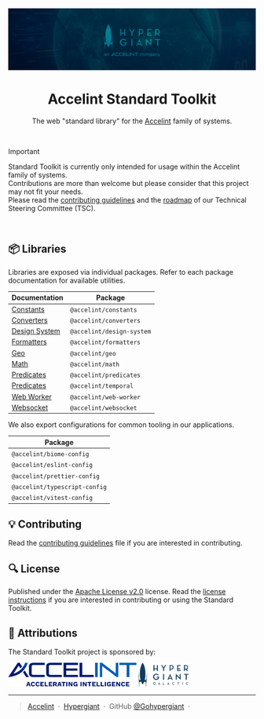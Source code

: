 <br />

<p align="center">
  <img src="assets/banner.jpg" />
</p>

<h1 align="center">Accelint Standard Toolkit</h1>

<p align="center">The web "standard library" for the <a href="https://accelint.com">Accelint</a> family of systems.</p>

<br />

> [!IMPORTANT]
> Standard Toolkit is currently only intended for usage within the Accelint family of systems.<br>
> Contributions are more than welcome but please consider that this project may not fit your needs.<br>
> Please read the [contributing guidelines](CONTRIBUTING.md) and the [roadmap](#roadmap-link) of our Technical Steering Committee (TSC).

<br />

## 📦 Libraries

Libraries are exposed via individual packages. Refer to each package documentation for available utilities.

| Documentation                                            | Package                     |
| ---------------------------------------------------------|---------------------------- |
| [Constants](./packages/constants/documentation)          | `@accelint/constants`       |
| [Converters](./packages/converters/documentation)        | `@accelint/converters`      |
| [Design System](./packages/design-system/documentation)  | `@accelint/design-system`   |
| [Formatters](./packages/formatters/documentation)        | `@accelint/formatters`      |
| [Geo](./packages/geo/documentation)                      | `@accelint/geo`             |
| [Math](./packages/math/documentation)                    | `@accelint/math`            |
| [Predicates](./packages/predicates/documentation)        | `@accelint/predicates`      |
| [Predicates](./packages/temporal/documentation)          | `@accelint/temporal`        |
| [Web Worker](./packages/web-worker/documentation)        | `@accelint/web-worker`      |
| [Websocket](./packages/websocket/documentation)          | `@accelint/websocket`       |



We also export configurations for common tooling in our applications.

| Package                       |
| ----------------------------- |
| `@accelint/biome-config`      |
| `@accelint/eslint-config`     |
| `@accelint/prettier-config`   |
| `@accelint/typescript-config` |
| `@accelint/vitest-config`     |

## 💡 Contributing

Read the [contributing guidelines](CONTRIBUTING.md) file if you are interested in contributing.

## 🔍 License

Published under the [Apache License v2.0](https://www.apache.org/licenses/LICENSE-2.0) license. Read the [license instructions](LICENSE) if you are interested in contributing or using the Standard Toolkit.

## 🚀 Attributions

The Standard Toolkit project is sponsored by:

<a href="https://accelint.com" target="_blank"><img src="assets/accelint.png" height="48" /></a>
<a href="https://hypergiant.com" target="_blank"><img src="assets/hypergiant.png" height="48" /></a>

---

> [Accelint](https://accelint.com) &nbsp;&middot;&nbsp;
> [Hypergiant](https://hypergiant.com) &nbsp;&middot;&nbsp;
> GitHub [@Gohypergiant](https://github.com/gohypergiant) &nbsp;&middot;&nbsp;

